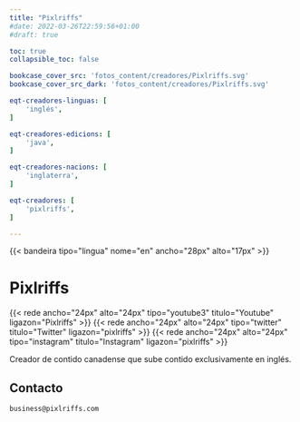 ```yaml
---
title: "Pixlriffs"
#date: 2022-03-26T22:59:56+01:00
#draft: true

toc: true
collapsible_toc: false

bookcase_cover_src: 'fotos_content/creadores/Pixlriffs.svg'
bookcase_cover_src_dark: 'fotos_content/creadores/Pixlriffs.svg'

eqt-creadores-linguas: [
    'inglés',
]

eqt-creadores-edicions: [
    'java',
]

eqt-creadores-nacions: [
    'inglaterra',
]

eqt-creadores: [
    'pixlriffs',
]

---
```


{{< bandeira tipo="lingua" nome="en" ancho="28px" alto="17px" >}}

# Pixlriffs

{{< rede ancho="24px" alto="24px" tipo="youtube3" titulo="Youtube" ligazon="Pixlriffs" >}}
{{< rede ancho="24px" alto="24px" tipo="twitter" titulo="Twitter" ligazon="pixlriffs" >}}
{{< rede ancho="24px" alto="24px" tipo="instagram" titulo="Instagram" ligazon="pixlriffs" >}}

Creador de contido canadense que sube contido exclusivamente en inglés.

## Contacto

```
business@pixlriffs.com
```
